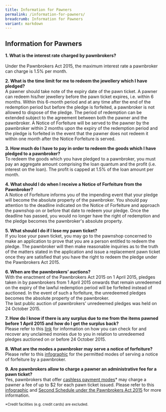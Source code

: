 ```yaml
---
title: Information for Pawners
permalink: /information-for-pawners/
breadcrumb: Information for Pawners
variant: markdown
---
```

Information for Pawners
---
**1. What is the interest rate charged by pawnbrokers?** <br>	
Under the Pawnbrokers Act 2015, the maximum interest rate a pawnbroker can charge is 1.5% per month.

**2. What is the time limit for me to redeem the jewellery which I have pledged?**	<br>
A pawner should take note of the expiry date of the pawn ticket.  A pawner can  redeem his/her jewellery before the pawn ticket expires, i.e. within 6 months. Within this 6-month period and at any time after the end of the redemption period but before the pledge is forfeited, a pawnbroker is not allowed to dispose of the pledge. The period of redemption can be extended subject to the agreement between both the pawner and the pawnbroker. A Notice of Forfeiture will be served to the pawner by the pawnbroker within 2 months upon the expiry of the redemption period and the pledge is forfeited in the event that the pawner does not redeem it within one month after the Notice Forfeiture is served.

**3. How much do I have to pay in order to redeem the goods which I have pledged to a pawnbroker?**	<br>
To redeem the goods which you have pledged to a pawnbroker, you must pay an aggregate amount comprising the loan quantum and the profit (i.e. interest on the loan). The profit is capped at 1.5% of the loan amount per month.

**4. What should I do when I receive a Notice of Forfeiture from the Pawnbroker?**	<br>
A Notice of Forfeiture informs you of the impending event that your pledge will become the absolute property of the pawnbroker. You should pay attention to the deadline indicated on the Notice of Forfeiture and approach the pawnshop on or before that date to redeem your pledge. Once the deadline has passed, you would no longer have the right of redemption and the pledge becomes the pawnbroker's absolute property.

**5. What should I do if I lose my pawn ticket?** <br>
If you lose your pawn ticket, you may go to the pawnshop concerned to make an application to prove that you are a person entitled to redeem the pledge. The pawnbroker will then make reasonable inquiries as to the truth of the matters stated in the application and issue a replacement pawn ticket once they are satisfied that you have the right to redeem the pledge under the Pawnbrokers Act 2015.

**6. When are the pawnbrokers’ auctions?**<br>
With the enactment of the Pawnbrokers Act 2015 on 1 April 2015, pledges taken in by pawnbrokers from 1 April 2015 onwards that remain unredeemed on the expiry of the lawful redemption period will be forfeited instead of auctioned. In the event of such a forfeiture, the unredeemed pledges becomes the absolute property of the pawnbroker.<br>
The last public auction of pawnbrokers' unredeemed pledges was held on 24 October 2015. 

**7. How do I know if there is any surplus due to me from the items pawned before 1 April 2015 and how do I get the surplus back?**<br>
Please refer to this [link](https://rop.mlaw.gov.sg/information-for-pawners/unclaimed-monies/) for information on how you can check for and recover any unclaimed monies due to you in relation to unredeemed pledges auctioned on or before 24 October 2015.

**8. What are the modes a pawnbroker may serve a notice of forfeiture?**<br>
Please refer to this [infographic](/files/ROP_Digitalisation_in_the_Pawnbroking_Sector_12Feb25.pdf) for the permitted modes of serving a notice of forfeiture by a pawnbroker.

**9. Are pawnbrokers allow to charge a pawner an administrative fee for a pawn ticket?**<br>
Yes, pawnbrokers that offer <u>cashless payment modes</u>* may charge a pawner a fee of up to $2 for each pawn ticket issued. Please refer to this [infographic](/files/ROP_Digitalisation_in_the_Pawnbroking_Sector_12Feb25.pdf) and [Second Schedule under the Pawnbrokers Act 2015](https://sso.agc.gov.sg/Act/PA2015?WholeDoc=1#Sc2-) for more information.<br>

<sub>*Credit facilities (e.g. credit cards) are excluded.</sub>